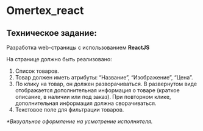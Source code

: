 # Omertex_react
<h2>Техническое задание:</h2>
<p>
    <span>Разработка web-страницы с использованием </span>
    <strong>ReactJS</strong>
</p>
<p>На странице должно быть реализовано:</p>
<ol>
    <li>Список товаров.</li>
    <li>Товар должен иметь атрибуты: “Название”, “Изображение”, “Цена”.</li>
    <li>По клику на товар, он должен разворачиваться. В развернутом виде отображается дополнительная информация о товаре (краткое описание, в наличии или под заказ). При повторном клике, дополнительная информация должна сворачиваться.</li>
    <li>Текстовое поле для фильтрации товаров.</li>
</ol>
<p><i>*Визуальное оформление на усмотрение исполнителя.</i></p>